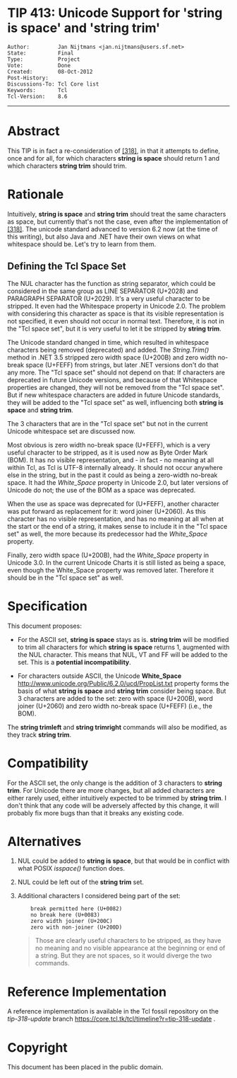 # TIP 413: Unicode Support for 'string is space' and 'string trim'
	Author:         Jan Nijtmans <jan.nijtmans@users.sf.net>
	State:          Final
	Type:           Project
	Vote:           Done
	Created:        08-Oct-2012
	Post-History:   
	Discussions-To: Tcl Core list
	Keywords:       Tcl
	Tcl-Version:    8.6
-----

# Abstract

This TIP is in fact a re-consideration of [[318]](318.md), in that it attempts to
define, once and for all, for which characters **string is space** should
return 1 and which characters **string trim** should trim.

# Rationale

Intuitively, **string is space** and **string trim** should treat the same
characters as space, but currently that's not the case, even after the
implementation of [[318]](318.md).  The unicode standard advanced to version 6.2 now \(at
the time of this writing\), but also Java and .NET have their own views on what
whitespace should be. Let's try to learn from them.

## Defining the Tcl Space Set

The NUL character has the function as string separator, which could be
considered in the same group as LINE SEPARATOR \(U\+2028\) and PARAGRAPH
SEPARATOR \(U\+2029\). It's a very useful character to be stripped. It even had
the Whitespace property in Unicode 2.0. The problem with considering this
character as space is that its visible representation is not specified, it
even should not occur in normal text. Therefore, it is not in the "Tcl space
set", but it is very useful to let it be stripped by **string trim**.

The Unicode standard changed in time, which resulted in whitespace characters
being removed \(deprecated\) and added.  The _String.Trim\(\)_ method in .NET
3.5 stripped zero width space \(U\+200B\) and zero width no-break space \(U\+FEFF\)
from strings, but later .NET versions don't do that any more.  The "Tcl space
set" should not depend on that: If characters are deprecated in future Unicode
versions, and because of that Whitespace properties are changed, they will not
be removed from the "Tcl space set". But if new whitespace characters are
added in future Unicode standards, they will be added to the "Tcl space set"
as well, influencing both **string is space** and **string trim**.

The 3 characters that are in the "Tcl space set" but not in the current
Unicode whitespace set are discussed now.

Most obvious is zero width no-break space \(U\+FEFF\), which is a very useful
character to be stripped, as it is used now as Byte Order Mark \(BOM\). It has
no visible representation, and - in fact - no meaning at all within Tcl, as
Tcl is UTF-8 internally already. It should not occur anywhere else in the
string, but in the past it could as being a zero-width no-break space. It had
the _White\_Space_ property in Unicode 2.0, but later versions of Unicode do
not; the use of the BOM as a space was deprecated.

When the use as space was deprecated for \(U\+FEFF\), another character was put
forward as replacement for it: word joiner \(U\+2060\). As this character has no
visible representation, and has no meaning at all when at the start or the end
of a string, it makes sense to include it in the "Tcl space set" as well, the
more because its predecessor had the _White\_Space_ property.

Finally, zero width space \(U\+200B\), had the _White\_Space_ property in
Unicode 3.0. In the current Unicode Charts it is still listed as being a
space, even though the White\_Space property was removed later. Therefore it
should be in the "Tcl space set" as well.

# Specification

This document proposes:

 * For the ASCII set, **string is space** stays as is.  **string trim**
   will be modified to trim all characters for which **string is space**
   returns 1, augmented with the NUL character. This means that NUL, VT and FF
   will be added to the set. This is a **potential incompatibility**.

 * For characters outside ASCII, the Unicode **White\_Space**
   <http://www.unicode.org/Public/6.2.0/ucd/PropList.txt>  property forms the
   basis of what **string is space** and **string trim** consider being
   space. But 3 characters are added to the set: zero with space \(U\+200B\),
   word joiner \(U\+2060\) and zero width no-break space \(U\+FEFF\) \(i.e., the
   BOM\).

The **string trimleft** and **string trimright** commands will also be
modified, as they track **string trim**.

# Compatibility

For the ASCII set, the only change is the addition of 3 characters to
**string trim**. For Unicode there are more changes, but all added
characters are either rarely used, either intuitively expected to be trimmed
by **string trim**.  I don't think that any code will be adversely affected
by this change, it will probably fix more bugs than that it breaks any
existing code.

# Alternatives

 1. NUL could be added to **string is space**, but that would
    be in conflict with what POSIX _isspace\(\)_ function does.

 2. NUL could be left out of the **string trim** set.

 3. Additional characters I considered being part of the set:

		    break permitted here (U+0082)
		    no break here (U+0083)
		    zero width joiner (U+200C)
		    zero with non-joiner (U+200D)

	  > Those are clearly useful characters to be stripped, as they have no
    meaning and no visible appearance at the beginning or end of a string. But
    they are not spaces, so it would diverge the two commands.

# Reference Implementation

A reference implementation is available in the Tcl fossil repository on the
_tip-318-update_ branch <https://core.tcl.tk/tcl/timeline?r=tip-318-update> .

# Copyright

This document has been placed in the public domain.

